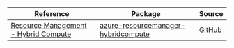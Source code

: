 | Reference | Package | Source |
|---|---|---|
|[Resource Management - Hybrid Compute](resourcemanager-hybridcompute-readme.md)|[azure-resourcemanager-hybridcompute](https://repo1.maven.org/maven2/com/azure/resourcemanager/azure-resourcemanager-hybridcompute)|[GitHub](https://github.com/Azure/azure-sdk-for-java/blob/main/sdk/hybridcompute/azure-resourcemanager-hybridcompute)|
